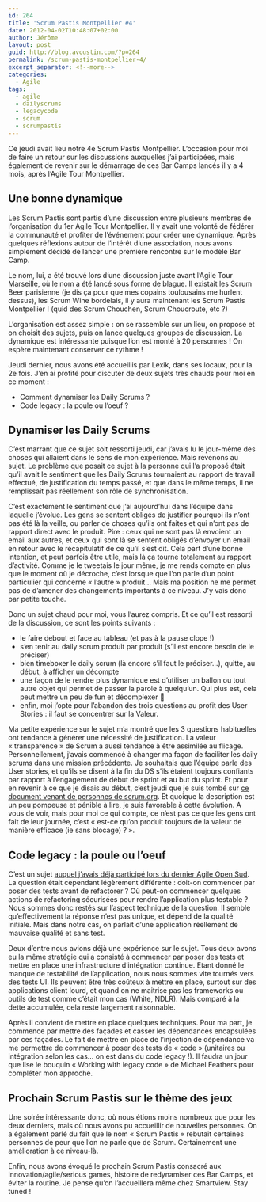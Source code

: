 ```yaml
---
id: 264
title: 'Scrum Pastis Montpellier #4'
date: 2012-04-02T10:48:07+02:00
author: Jérôme
layout: post
guid: http://blog.avoustin.com/?p=264
permalink: /scrum-pastis-montpellier-4/
excerpt_separator: <!--more-->
categories:
  - Agile
tags:
  - agile
  - dailyscrums
  - legacycode
  - scrum
  - scrumpastis
---
```


Ce jeudi avait lieu notre 4e Scrum Pastis Montpellier. L&rsquo;occasion pour moi de faire un retour sur les discussions auxquelles j&rsquo;ai participées, mais également de revenir sur le démarrage de ces Bar Camps lancés il y a 4 mois, après l&rsquo;Agile Tour Montpellier.<!--more-->

## Une bonne dynamique

Les Scrum Pastis sont partis d&rsquo;une discussion entre plusieurs membres de l&rsquo;organisation du 1er Agile Tour Montpellier. Il y avait une volonté de fédérer la communauté et profiter de l&rsquo;événement pour créer une dynamique. Après quelques réflexions autour de l&rsquo;intérêt d&rsquo;une association, nous avons simplement décidé de lancer une première rencontre sur le modèle Bar Camp.

Le nom, lui, a été trouvé lors d&rsquo;une discussion juste avant l&rsquo;Agile Tour Marseille, où le nom a été lancé sous forme de blague. Il existait les Scrum Beer parisienne (je dis ça pour que mes copains toulousains me hurlent dessus), les Scrum Wine bordelais, il y aura maintenant les Scrum Pastis Montpellier ! (quid des Scrum Chouchen, Scrum Choucroute, etc ?)

L&rsquo;organisation est assez simple : on se rassemble sur un lieu, on propose et on choisit des sujets, puis on lance quelques groupes de discussion. La dynamique est intéressante puisque l&rsquo;on est monté à 20 personnes ! On espère maintenant conserver ce rythme !

Jeudi dernier, nous avons été accueillis par Lexik, dans ses locaux, pour la 2e fois. J&rsquo;en ai profité pour discuter de deux sujets très chauds pour moi en ce moment :

  * Comment dynamiser les Daily Scrums ?
  * Code legacy : la poule ou l&rsquo;oeuf ?

## Dynamiser les Daily Scrums

C&rsquo;est marrant que ce sujet soit ressorti jeudi, car j&rsquo;avais lu le jour-même des choses qui allaient dans le sens de mon expérience. Mais revenons au sujet. Le problème que posait ce sujet à la personne qui l&rsquo;a proposé était qu&rsquo;il avait le sentiment que les Daily Scrums tournaient au rapport de travail effectué, de justification du temps passé, et que dans le même temps, il ne remplissait pas réellement son rôle de synchronisation.

C&rsquo;est exactement le sentiment que j&rsquo;ai aujourd&rsquo;hui dans l&rsquo;équipe dans laquelle j&rsquo;évolue. Les gens se sentent obligés de justifier pourquoi ils n&rsquo;ont pas été là la veille, ou parler de choses qu&rsquo;ils ont faites et qui n&rsquo;ont pas de rapport direct avec le produit. Pire : ceux qui ne sont pas là envoient un email aux autres, et ceux qui sont là se sentent obligés d&rsquo;envoyer un email en retour avec le récapitulatif de ce qu&rsquo;il s&rsquo;est dit. Cela part d&rsquo;une bonne intention, et peut parfois être utile, mais là ça tourne totalement au rapport d&rsquo;activité. Comme je le tweetais le jour même, je me rends compte en plus que le moment où je décroche, c&rsquo;est lorsque que l&rsquo;on parle d&rsquo;un point particulier qui concerne « l&rsquo;autre » produit&#8230; Mais ma position ne me permet pas de d&rsquo;amener des changements importants à ce niveau. J&rsquo;y vais donc par petite touche.

Donc un sujet chaud pour moi, vous l&rsquo;aurez compris. Et ce qu&rsquo;il est ressorti de la discussion, ce sont les points suivants :

  * le faire debout et face au tableau (et pas à la pause clope !)
  * s&rsquo;en tenir au daily scrum produit par produit (s&rsquo;il est encore besoin de le préciser)
  * bien timeboxer le daily scrum (là encore s&rsquo;il faut le préciser&#8230;), quitte, au début, à afficher un décompte
  * une façon de le rendre plus dynamique est d&rsquo;utiliser un ballon ou tout autre objet qui permet de passer la parole à quelqu&rsquo;un. Qui plus est, cela peut mettre un peu de fun et décomplexer 🙂
  * enfin, moi j&rsquo;opte pour l&rsquo;abandon des trois questions au profit des User Stories : il faut se concentrer sur la Valeur.

Ma petite expérience sur le sujet m&rsquo;a montré que les 3 questions habituelles ont tendance à générer une nécessité de justification. La valeur « transparence » de Scrum a aussi tendance à être assimilée au flicage. Personnellement, j&rsquo;avais commencé à changer ma façon de faciliter les daily scrums dans une mission précédente. Je souhaitais que l&rsquo;équipe parle des User stories, et qu&rsquo;ils se disent à la fin du DS s&rsquo;ils étaient toujours confiants par rapport à l&rsquo;engagement de début de sprint et au but du sprint. Et pour en revenir à ce que je disais au début, c&rsquo;est jeudi que je suis tombé sur <a href="http://www.scrum.org/storage/scrumguides/extension/Feature-Focused%20Daily%20Scrum.pdf" target="_blank">ce document venant de personnes de scrum.org</a>. Et quoique la description est un peu pompeuse et pénible à lire, je suis favorable à cette évolution. A vous de voir, mais pour moi ce qui compte, ce n&rsquo;est pas ce que les gens ont fait de leur journée, c&rsquo;est « est-ce qu&rsquo;on produit toujours de la valeur de manière efficace (ie sans blocage) ? ».

## Code legacy : la poule ou l&rsquo;oeuf

C&rsquo;est un sujet <a href="{{ site.baseurl }}/agilite-banyuls-rugby-aosud/#codelegacy" target="_blank">auquel j&rsquo;avais déjà participé lors du dernier Agile Open Sud</a>. La question était cependant légèrement différente : doit-on commencer par poser des tests avant de refactorer ? Où peut-on commencer quelques actions de refactoring sécurisées pour rendre l&rsquo;application plus testable ? Nous sommes donc restés sur l&rsquo;aspect technique de la question. Il semble qu&rsquo;effectivement la réponse n&rsquo;est pas unique, et dépend de la qualité initiale. Mais dans notre cas, on parlait d&rsquo;une application réellement de mauvaise qualité et sans test.

Deux d&rsquo;entre nous avions déjà une expérience sur le sujet. Tous deux avons eu la même stratégie qui a consisté à commencer par poser des tests et mettre en place une infrastructure d&rsquo;intégration continue. Etant donné le manque de testabilité de l&rsquo;application, nous nous sommes vite tournés vers des tests UI. Ils peuvent être très coûteux à mettre en place, surtout sur des applications client lourd, et quand on ne maitrise pas les frameworks ou outils de test comme c&rsquo;était mon cas (White, NDLR). Mais comparé à la dette accumulée, cela reste largement raisonnable.

Après il convient de mettre en place quelques techniques. Pour ma part, je commence par mettre des façades et casser les dépendances encapsulées par ces façades. Le fait de mettre en place de l&rsquo;injection de dépendance va me permettre de commencer à poser des tests de « code » (unitaires ou intégration selon les cas&#8230; on est dans du code legacy !). Il faudra un jour que lise le bouquin « Working with legacy code » de Michael Feathers pour compléter mon approche.

## Prochain Scrum Pastis sur le thème des jeux

Une soirée intéressante donc, où nous étions moins nombreux que pour les deux derniers, mais où nous avons pu accueillir de nouvelles personnes. On a également parlé du fait que le nom « Scrum Pastis » rebutait certaines personnes de peur que l&rsquo;on ne parle que de Scrum. Certainement une amélioration à ce niveau-là.

Enfin, nous avons évoqué le prochain Scrum Pastis consacré aux innovation/agile/serious games, histoire de redynamiser ces Bar Camps, et éviter la routine. Je pense qu&rsquo;on l&rsquo;accueillera même chez Smartview. Stay tuned !

